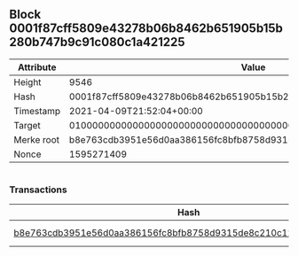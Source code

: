 ## Block 0001f87cff5809e43278b06b8462b651905b15b280b747b9c91c080c1a421225

Attribute | Value
--- | ---
Height | 9546
Hash | 0001f87cff5809e43278b06b8462b651905b15b280b747b9c91c080c1a421225
Timestamp | 2021-04-09T21:52:04+00:00
Target | 0100000000000000000000000000000000000000000000000000000000000000
Merke root | b8e763cdb3951e56d0aa386156fc8bfb8758d9315de8c210c122a9b877be84f4
Nonce | 1595271409

```

```

### Transactions

Hash | Amount
--- | ---
[b8e763cdb3951e56d0aa386156fc8bfb8758d9315de8c210c122a9b877be84f4](b8e763cdb3951e56d0aa386156fc8bfb8758d9315de8c210c122a9b877be84f4.md) | 10.00000000 SKEPTI 
